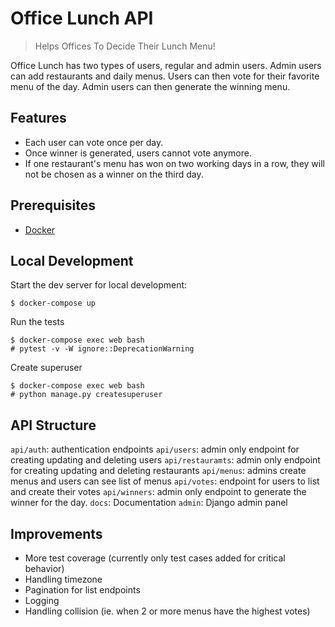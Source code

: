 # Office Lunch API

> Helps Offices To Decide Their Lunch Menu!

Office Lunch has two types of users, regular and admin users. Admin users can add restaurants and daily menus. Users 
can then vote for their favorite menu of the day. Admin users can then generate the winning menu. 

## Features
- Each user can vote once per day.
- Once winner is generated, users cannot vote anymore.
- If one restaurant's menu has won on two working days in a row, they will not be chosen as a winner on the third day.

## Prerequisites
- [Docker](https://docs.docker.com/docker-for-mac/install/)

## Local Development
Start the dev server for local development:
```shell script
$ docker-compose up
```

Run the tests
```shell script
$ docker-compose exec web bash
# pytest -v -W ignore::DeprecationWarning
```

Create superuser
```shell script
$ docker-compose exec web bash
# python manage.py createsuperuser
```

## API Structure
`api/auth`: authentication endpoints
`api/users`: admin only endpoint for creating updating and deleting users
`api/restauramts`: admin only endpoint for creating updating and deleting restaurants
`api/menus`:  admins create menus and users can see list of menus
`api/votes`: endpoint for users to list and create their votes
`api/winners`: admin only endpoint to generate the winner for the day.
`docs`: Documentation
`admin`: Django admin panel

## Improvements
- More test coverage (currently only test cases added for critical behavior)
- Handling timezone
- Pagination for list endpoints
- Logging
- Handling collision (ie. when 2 or more menus have the highest votes)
